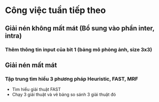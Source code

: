 # Công việc tuần tiếp theo
## Giải nén không mất mát (Bổ sung vào phần inter, intra)
###   Thêm thông tin input của bit 1 (bảng mô phỏng ảnh, size 3x3) 
## Giải nén mất mát 
###   Tập trung tìm hiểu 3 phương pháp Heuristic, FAST, MRF
* Tìm hiểu giải thuật FAST
* Chạy 3 giải thuật và vẽ bảng so sánh 3 giải thuật đó

